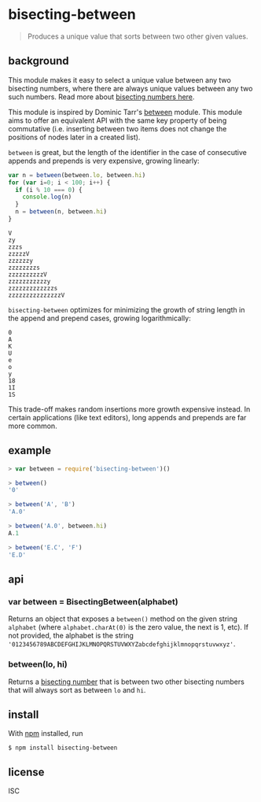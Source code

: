 # bisecting-between

> Produces a unique value that sorts between two other given values.

## background

This module makes it easy to select a unique value between any two bisecting
numbers, where there are always unique values between any two such numbers. Read
more about [bisecting numbers
here](https://github.com/noffle/bisecting-numbers).

This module is inspired by Dominic Tarr's
[between](https://github.com/dominictarr/between) module. This module aims to
offer an equivalent API with the same key property of being commutative (i.e.
inserting between two items does not change the positions of nodes later in a
created list).

`between` is great, but the length of the identifier in the case of consecutive appends
and prepends is very expensive, growing linearly:

```js
var n = between(between.lo, between.hi)
for (var i=0; i < 100; i++) {
  if (i % 10 === 0) {
    console.log(n)
  }
  n = between(n, between.hi)
}
```

```
V
zy
zzzs
zzzzzV
zzzzzzy
zzzzzzzzs
zzzzzzzzzzV
zzzzzzzzzzzy
zzzzzzzzzzzzzs
zzzzzzzzzzzzzzzV
```

`bisecting-between` optimizes for minimizing the growth of string
length in the append and prepend cases, growing logarithmically:

```
0
A
K
U
e
o
y
18
1I
1S
```

This trade-off makes random insertions more growth expensive instead. In
certain applications (like text editors), long appends and prepends are far more
common.

## example

```js
> var between = require('bisecting-between')()

> between()
'0'

> between('A', 'B')
'A.0'

> between('A.0', between.hi)
A.1

> between('E.C', 'F')
'E.D'
```

## api

### var between = BisectingBetween(alphabet)

Returns an object that exposes a `between()` method on the given string
`alphabet` (where `alphabet.charAt(0)` is the zero value, the next is 1, etc).
If not provided, the alphabet is the string
`'0123456789ABCDEFGHIJKLMNOPQRSTUVWXYZabcdefghijklmnopqrstuvwxyz'`.

### between(lo, hi)

Returns a [bisecting number](https://github.com/noffle/bisecting-numbers) that
is between two other bisecting numbers that will always sort as between `lo` and
`hi`.

## install

With [npm](https://npmjs.org/) installed, run

```
$ npm install bisecting-between
```

## license

ISC
